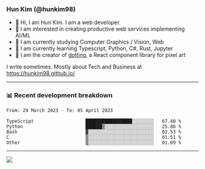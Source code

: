 ### Hun Kim (@hunkim98)

- 👋 Hi, I am Hun Kim. I am a web developer. 
- 🤔 I am interested in creating productive web services implementing AI/ML
- 🔭 I am currently studying Computer Graphics / Vision, Web 
- 🌱 I am currently learning Typescript, Python, C#, Rust, Jupyter
- 🎨 I am the creator of [dotting](hunkim98.github.io/dotting), a React component library for pixel art

I write sometimes. Mostly about Tech and Business at https://hunkim98.github.io/

---
### 📊 Recent development breakdown
<!--START_SECTION:waka-->

```text
From: 29 March 2023 - To: 05 April 2023

TypeScript                   █████████████████░░░░░░░░   67.40 %
Python                       ██████▒░░░░░░░░░░░░░░░░░░   25.86 %
Bash                         ▓░░░░░░░░░░░░░░░░░░░░░░░░   02.53 %
C                            ▒░░░░░░░░░░░░░░░░░░░░░░░░   01.51 %
Other                        ▒░░░░░░░░░░░░░░░░░░░░░░░░   01.09 %
```

<!--END_SECTION:waka-->
---

<!-- <div align='center'> -->
  <img align="center" src="https://github-readme-stats.vercel.app/api?username=hunkim98&theme=dark&show_icons=true"/>
<!-- </div> -->
<!--
**hunkim98/hunkim98** is a ✨ _special_ ✨ repository because its `README.md` (this file) appears on your GitHub profile.

Here are some ideas to get you started:

- 🔭 I’m currently working on ...
- 🌱 I’m currently learning ...
- 👯 I’m looking to collaborate on ...
- 🤔 I’m looking for help with ...
- 💬 Ask me about ...
- 📫 How to reach me: ...
- 😄 Pronouns: ...
- ⚡ Fun fact: ...
-->
